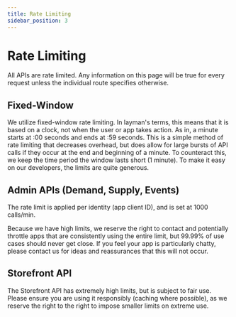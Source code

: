 ```yaml
---
title: Rate Limiting
sidebar_position: 3
---
```


# Rate Limiting

All APIs are rate limited. Any information on this page will be true for every request unless the individual route specifies otherwise.

## Fixed-Window

We utilize fixed-window rate limiting. In layman's terms, this means that it is based on a clock, not when the user or app takes action. As in, a minute starts at :00 seconds and ends at :59 seconds. This is a simple method of rate limiting that decreases overhead, but does allow for large bursts of API calls if they occur at the end and beginning of a minute. To counteract this, we keep the time period the window lasts short (1 minute). To make it easy on our developers, the limits are quite generous.

## Admin APIs (Demand, Supply, Events)

The rate limit is applied per identity (app client ID), and is set at 1000 calls/min.

Because we have high limits, we reserve the right to contact and potentially throttle apps that are consistently using the entire limit, but 99.99% of use cases should never get close. If you feel your app is particularly chatty, please contact us for ideas and reassurances that this will not occur.

## Storefront API

The Storefront API has extremely high limits, but is subject to fair use. Please ensure you are using it responsibly (caching where possible), as we reserve the right to the right to impose smaller limits on extreme use.

